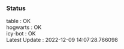 ### Status


table : OK  
hogwarts : OK  
icy-bot : OK  
Latest Update : 2022-12-09 14:07:28.766098
